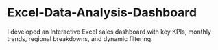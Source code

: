 # Excel-Data-Analysis-Dashboard
I developed an Interactive Excel sales dashboard with key KPIs, monthly trends, regional breakdowns, and dynamic filtering.
